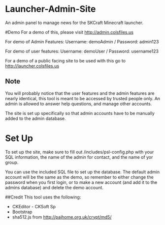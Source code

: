 # Launcher-Admin-Site
An admin panel to manage news for the SKCraft Minecraft launcher.

#Demo
For a demo of this, please visit http://admin.colsfiles.us

For demo of Admin Features:
Username: demoAdmin / Password: admin123

For demo of user features:
Username: demoUser / Password: username123

For a demo of a public facing site to be used with this go to  http://launcher.colsfiles.us

## Note
You will probably notice that the user features and the admin features are nearly identical, this tool is meant to be accessed by trusted people only. An admin is allowed to answer help questions, and manage other accounts.

The site is set up specifically so that admin accounts have to be manually added to the admin database.

# Set Up
To set up the site, make sure to fill out /includes/psl-config.php with your SQL information, the name of the admin for contact, and the name of yor group.

You can use the included SQL file to set up the database. The default admin account will be the same as the demo, so remember to either change the password when you first login, or to make a new account (and add it to the admins database) and delete the demo account.

##Credit
This tool uses the following:

  * CKEditor - CKSoft Sp
  * Bootstrap
  * sha512.js from http://pajhome.org.uk/crypt/md5/
